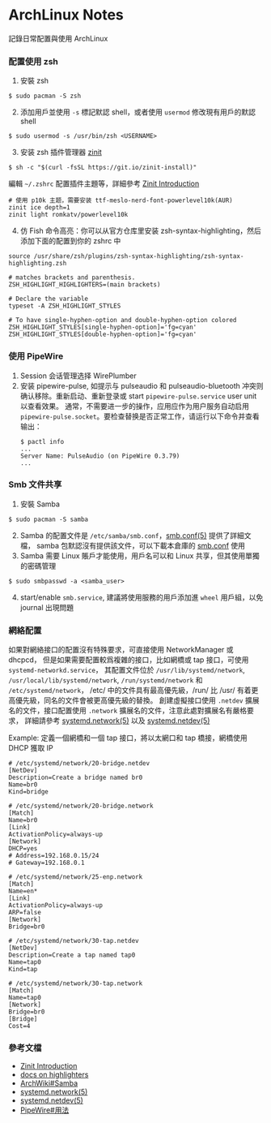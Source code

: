# ArchLinux Notes
記錄日常配置與使用 ArchLinux
### 配置使用 zsh
1. 安裝 zsh
```
$ sudo pacman -S zsh
```
2. 添加用戶並使用 `-s` 標記默認 shell，或者使用 `usermod` 修改現有用戶的默認 shell
```
$ sudo usermod -s /usr/bin/zsh <USERNAME>
```
3. 安装 zsh 插件管理器 [zinit](https://github.com/zdharma-continuum/zinit)
```
$ sh -c "$(curl -fsSL https://git.io/zinit-install)"
```
編輯 `~/.zshrc` 配置插件主題等，詳細參考 [Zinit Introduction](https://zdharma-continuum.github.io/zinit/wiki/INTRODUCTION/)
```
# 使用 p10k 主题，需要安装 ttf-meslo-nerd-font-powerlevel10k(AUR)
zinit ice depth=1
zinit light romkatv/powerlevel10k
```
4. 仿 Fish 命令高亮：你可以从官方仓库里安装 zsh-syntax-highlighting，然后添加下面的配置到你的 zshrc 中
```
source /usr/share/zsh/plugins/zsh-syntax-highlighting/zsh-syntax-highlighting.zsh

# matches brackets and parenthesis.
ZSH_HIGHLIGHT_HIGHLIGHTERS=(main brackets)

# Declare the variable
typeset -A ZSH_HIGHLIGHT_STYLES

# To have single-hyphen-option and double-hyphen-option colored
ZSH_HIGHLIGHT_STYLES[single-hyphen-option]='fg=cyan'
ZSH_HIGHLIGHT_STYLES[double-hyphen-option]='fg=cyan'
```

### 使用 PipeWire
1. Session 会话管理选择 WirePlumber
2. 安装 pipewire-pulse, 如提示与 pulseaudio 和 pulseaudio-bluetooth 冲突则确认移除。重新启动、重新登录或 start `pipewire-pulse.service` user unit 以查看效果。
   通常，不需要进一步的操作，应用应作为用户服务自动启用 `pipewire-pulse.socket`。要检查替换是否正常工作，请运行以下命令并查看输出：
   ```
   $ pactl info
   ...
   Server Name: PulseAudio (on PipeWire 0.3.79)
   ...
   ```

### Smb 文件共享
1. 安裝 Samba
```
$ sudo pacman -S samba
```
2. Samba 的配置文件是 `/etc/samba/smb.conf`，[smb.conf(5)](https://man.archlinux.org/man/smb.conf.5) 提供了詳細文檔，
samba 包默認沒有提供該文件，可以下載本倉庫的 [smb.conf](smb.conf) 使用
3. Samba 需要 Linux 賬戶才能使用，用戶名可以和 Linux 共享，但其使用單獨的密碼管理
```
$ sudo smbpasswd -a <samba_user>
```
4. start/enable `smb.service`, 建議將使用服務的用戶添加進 `wheel` 用戶組，以免 journal 出現問題

### 網絡配置
如果對網絡接口的配置沒有特殊要求，可直接使用 NetworkManager 或 dhcpcd，
但是如果需要配置較爲複雜的接口，比如網橋或 tap 接口，可使用 `systemd-networkd.service`，
其配置文件位於 `/usr/lib/systemd/network`, `/usr/local/lib/systemd/network`, `/run/systemd/network` 和 `/etc/systemd/network`，
/etc/ 中的文件具有最高優先級，/run/ 比 /usr/ 有着更高優先級，同名的文件會被更高優先級的替換。
創建虛擬接口使用 `.netdev` 擴展名的文件，接口配置使用 `.network` 擴展名的文件，注意此處對擴展名有嚴格要求，
詳細請參考 [systemd.network(5)](https://man.archlinux.org/man/systemd.network.5.en) 以及 
[systemd.netdev(5)](https://man.archlinux.org/man/systemd.netdev.5.en)

Example: 定義一個網橋和一個 tap 接口，將以太網口和 tap 橋接，網橋使用 DHCP 獲取 IP
```
# /etc/systemd/network/20-bridge.netdev
[NetDev]
Description=Create a bridge named br0
Name=br0
Kind=bridge

# /etc/systemd/network/20-bridge.network
[Match]
Name=br0
[Link]
ActivationPolicy=always-up
[Network]
DHCP=yes
# Address=192.168.0.15/24
# Gateway=192.168.0.1

# /etc/systemd/network/25-enp.network
[Match]
Name=en*
[Link]
ActivationPolicy=always-up
ARP=false
[Network]
Bridge=br0

# /etc/systemd/network/30-tap.netdev
[NetDev]
Description=Create a tap named tap0
Name=tap0
Kind=tap

# /etc/systemd/network/30-tap.network
[Match]
Name=tap0
[Network]
Bridge=br0
[Bridge]
Cost=4
```




### 參考文檔
+ [Zinit Introduction](https://zdharma-continuum.github.io/zinit/wiki/INTRODUCTION/)
+ [docs on highlighters](https://github.com/zsh-users/zsh-syntax-highlighting/blob/master/docs/highlighters.md)
+ [ArchWiki#Samba](https://wiki.archlinux.org/title/Samba)
+ [systemd.network(5)](https://man.archlinux.org/man/systemd.network.5.en)
+ [systemd.netdev(5)](https://man.archlinux.org/man/systemd.netdev.5.en)
+ [PipeWire#用法](https://wiki.archlinuxcn.org/wiki/PipeWire#%E7%94%A8%E6%B3%95)
